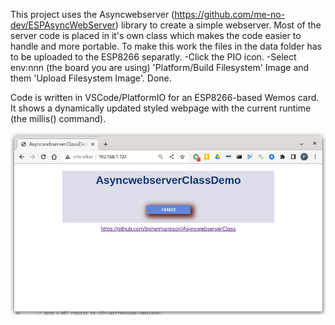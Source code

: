 This project uses the Asyncwebserver (https://github.com/me-no-dev/ESPAsyncWebServer) library to
create a simple webserver. Most of the server code is placed in it's own class which makes the 
code easier to handle and more portable. 
To make this work the files in the data folder has to be uploaded to the ESP8266 separatly. 
-Click the PIO icon.
-Select env:nnn (the board you are using)
'Platform/Build Filesystem' Image and them
'Upload Filesystem Image'. Done.

Code is written in VSCode/PlatformIO for an ESP8266-based Wemos card. It shows a dynamically updated styled webpage with the current runtime (the millis() command).

![Screenshot of the created webpage](https://raw.githubusercontent.com/bphermansson/AsyncwebserverClass/b15be407c674eba76ebd734c50bdd1bfd6854fbf/screenshotOfWebpage.png)